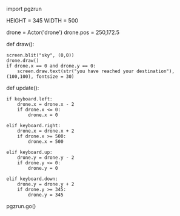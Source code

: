 import pgzrun

HEIGHT = 345
WIDTH = 500

drone = Actor('drone')
drone.pos = 250,172.5

def draw():

    screen.blit("sky", (0,0))
    drone.draw()
    if drone.x == 0 and drone.y == 0:
        screen.draw.text(str("you have reached your destination"), (100,100), fontsize = 30)

def update():

    if keyboard.left:
        drone.x = drone.x - 2
        if drone.x <= 0:
            drone.x = 0
    
    elif keyboard.right:
        drone.x = drone.x + 2
        if drone.x >= 500:
            drone.x = 500
    
    elif keyboard.up:
        drone.y = drone.y - 2
        if drone.y <= 0:
            drone.y = 0
    
    elif keyboard.down:
        drone.y = drone.y + 2
        if drone.y >= 345:
            drone.y = 345


pgzrun.go()
